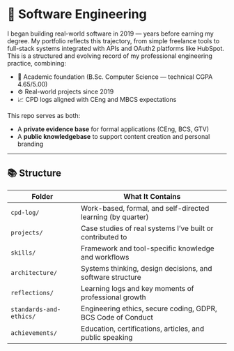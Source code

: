 # 🧠 Software Engineering

I began building real-world software in 2019 — years before earning my degree. My portfolio reflects this trajectory, from simple freelance tools to full-stack systems integrated with APIs and OAuth2 platforms like HubSpot.
This is a structured and evolving record of my professional engineering practice, combining:

- 📜 Academic foundation (B.Sc. Computer Science — technical CGPA 4.65/5.00)
- ⚙️ Real-world projects since 2019
- 📈 CPD logs aligned with CEng and MBCS expectations

This repo serves as both:
- A **private evidence base** for formal applications (CEng, BCS, GTV)
- A **public knowledgebase** to support content creation and personal branding

---

## 📚 Structure

| Folder                | What It Contains                                               |
|-----------------------|----------------------------------------------------------------|
| `cpd-log/`            | Work-based, formal, and self-directed learning (by quarter)    |
| `projects/`           | Case studies of real systems I’ve built or contributed to      |
| `skills/`             | Framework and tool-specific knowledge and workflows            |
| `architecture/`       | Systems thinking, design decisions, and software structure     |
| `reflections/`        | Learning logs and key moments of professional growth           |
| `standards-and-ethics/` | Engineering ethics, secure coding, GDPR, BCS Code of Conduct |
| `achievements/`       | Education, certifications, articles, and public speaking       |
